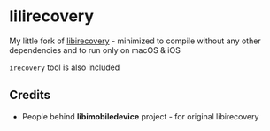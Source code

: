 # lilirecovery

My little fork of [libirecovery](https://github.com/libimobiledevice/libirecovery) - minimized to compile without any other dependencies and to run only on macOS & iOS

`irecovery` tool is also included

## Credits

* People behind **libimobiledevice** project - for original libirecovery
